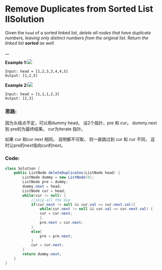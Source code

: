 # Remove Duplicates from Sorted List IISolution

 Given the `head` of a sorted linked list, _delete all nodes that have duplicate numbers, leaving only distinct numbers from the original list_. Return _the linked list **sorted** as well._

\_\_

**Example 1:**![](https://assets.leetcode.com/uploads/2021/01/04/linkedlist1.jpg)

```text
Input: head = [1,2,3,3,4,4,5]
Output: [1,2,5]
```

**Example 2:**![](https://assets.leetcode.com/uploads/2021/01/04/linkedlist2.jpg)

```text
Input: head = [1,1,1,2,3]
Output: [2,3]
```

### 思路:

因为头结点不定，可以用dummy head。 设2个指针，pre 和 cur。 dummy.next 到 pre的为最终结果。 cur为iterate 指针。 

如果  cur 和cur next 相同， 说明都不可取， 则一直跳过到 cur 和 cur 不同， 这时让pre的next指向cur的next。

### Code:

```java
class Solution {
    public ListNode deleteDuplicates(ListNode head) {
        ListNode dummy = new ListNode(0);
        ListNode pre = dummy;
        dummy.next = head;
        ListNode cur = head;
        while(cur != null) {
            //skip all the dup
            if(cur.next != null && cur.val == cur.next.val){
                while(cur.next != null && cur.val == cur.next.val) {
                cur = cur.next;
                }
                pre.next = cur.next;
            }
            else{
                pre = pre.next;
            }
            cur = cur.next;
        }
        return dummy.next;
    }
}
```





